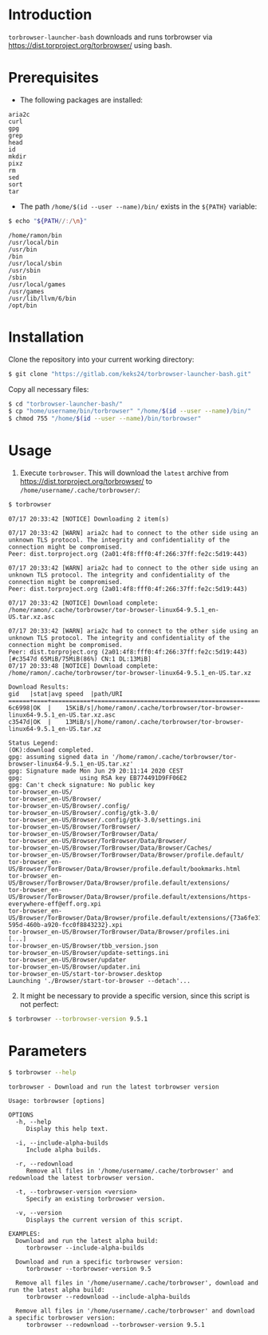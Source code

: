 # Introduction
`torbrowser-launcher-bash` downloads and runs torbrowser via https://dist.torproject.org/torbrowser/ using bash.

# Prerequisites
* The following packages are installed:
```no-highlight
aria2c
curl
gpg
grep
head
id
mkdir
pixz
rm
sed
sort
tar
```

* The path `/home/$(id --user --name)/bin/` exists in the `${PATH}` variable:
```bash
$ echo "${PATH//:/\n}"
```
```
/home/ramon/bin
/usr/local/bin
/usr/bin
/bin
/usr/local/sbin
/usr/sbin
/sbin
/usr/local/games
/usr/games
/usr/lib/llvm/6/bin
/opt/bin
```

# Installation
Clone the repository into your current working directory:
```bash
$ git clone "https://gitlab.com/keks24/torbrowser-launcher-bash.git"
```

Copy all necessary files:
```bash
$ cd "torbrowser-launcher-bash/"
$ cp "home/username/bin/torbrowser" "/home/$(id --user --name)/bin/"
$ chmod 755 "/home/$(id --user --name)/bin/torbrowser"
```

# Usage
1. Execute `torbrowser`. This will download the `latest` archive from https://dist.torproject.org/torbrowser/ to `/home/username/.cache/torbrowser/`:
```bash
$ torbrowser
```
```no-highlight
07/17 20:33:42 [NOTICE] Downloading 2 item(s)

07/17 20:33:42 [WARN] aria2c had to connect to the other side using an unknown TLS protocol. The integrity and confidentiality of the connection might be compromised.
Peer: dist.torproject.org (2a01:4f8:fff0:4f:266:37ff:fe2c:5d19:443)

07/17 20:33:42 [WARN] aria2c had to connect to the other side using an unknown TLS protocol. The integrity and confidentiality of the connection might be compromised.
Peer: dist.torproject.org (2a01:4f8:fff0:4f:266:37ff:fe2c:5d19:443)

07/17 20:33:42 [NOTICE] Download complete: /home/ramon/.cache/torbrowser/tor-browser-linux64-9.5.1_en-US.tar.xz.asc

07/17 20:33:42 [WARN] aria2c had to connect to the other side using an unknown TLS protocol. The integrity and confidentiality of the connection might be compromised.
Peer: dist.torproject.org (2a01:4f8:fff0:4f:266:37ff:fe2c:5d19:443)
[#c3547d 65MiB/75MiB(86%) CN:1 DL:13MiB]
07/17 20:33:48 [NOTICE] Download complete: /home/ramon/.cache/torbrowser/tor-browser-linux64-9.5.1_en-US.tar.xz

Download Results:
gid   |stat|avg speed  |path/URI
======+====+===========+=======================================================
6c6998|OK  |    15KiB/s|/home/ramon/.cache/torbrowser/tor-browser-linux64-9.5.1_en-US.tar.xz.asc
c3547d|OK  |    13MiB/s|/home/ramon/.cache/torbrowser/tor-browser-linux64-9.5.1_en-US.tar.xz

Status Legend:
(OK):download completed.
gpg: assuming signed data in '/home/ramon/.cache/torbrowser/tor-browser-linux64-9.5.1_en-US.tar.xz'
gpg: Signature made Mon Jun 29 20:11:14 2020 CEST
gpg:                using RSA key EB774491D9FF06E2
gpg: Can't check signature: No public key
tor-browser_en-US/
tor-browser_en-US/Browser/
tor-browser_en-US/Browser/.config/
tor-browser_en-US/Browser/.config/gtk-3.0/
tor-browser_en-US/Browser/.config/gtk-3.0/settings.ini
tor-browser_en-US/Browser/TorBrowser/
tor-browser_en-US/Browser/TorBrowser/Data/
tor-browser_en-US/Browser/TorBrowser/Data/Browser/
tor-browser_en-US/Browser/TorBrowser/Data/Browser/Caches/
tor-browser_en-US/Browser/TorBrowser/Data/Browser/profile.default/
tor-browser_en-US/Browser/TorBrowser/Data/Browser/profile.default/bookmarks.html
tor-browser_en-US/Browser/TorBrowser/Data/Browser/profile.default/extensions/
tor-browser_en-US/Browser/TorBrowser/Data/Browser/profile.default/extensions/https-everywhere-eff@eff.org.xpi
tor-browser_en-US/Browser/TorBrowser/Data/Browser/profile.default/extensions/{73a6fe31-595d-460b-a920-fcc0f8843232}.xpi
tor-browser_en-US/Browser/TorBrowser/Data/Browser/profiles.ini
[...]
tor-browser_en-US/Browser/tbb_version.json
tor-browser_en-US/Browser/update-settings.ini
tor-browser_en-US/Browser/updater
tor-browser_en-US/Browser/updater.ini
tor-browser_en-US/start-tor-browser.desktop
Launching './Browser/start-tor-browser --detach'...
```

2. It might be necessary to provide a specific version, since this script is not perfect:
```bash
$ torbrowser --torbrowser-version 9.5.1
```

# Parameters
```bash
$ torbrowser --help
```
```no-highlight
torbrowser - Download and run the latest torbrowser version

Usage: torbrowser [options]

OPTIONS
  -h, --help
     Display this help text.

  -i, --include-alpha-builds
     Include alpha builds.

  -r, --redownload
     Remove all files in '/home/username/.cache/torbrowser' and redownload the latest torbrowser version.

  -t, --torbrowser-version <version>
     Specify an existing torbrowser version.

  -v, --version
     Displays the current version of this script.

EXAMPLES:
  Download and run the latest alpha build:
     torbrowser --include-alpha-builds

  Download and run a specific torbrowser version:
     torbrowser --torbrowser-version 9.5

  Remove all files in '/home/username/.cache/torbrowser', download and run the latest alpha build:
     torbrowser --redownload --include-alpha-builds

  Remove all files in '/home/username/.cache/torbrowser' and download a specific torbrowser version:
     torbrowser --redownload --torbrowser-version 9.5.1
```
